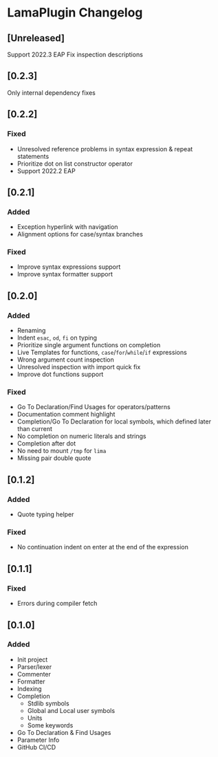 <!-- Keep a Changelog guide -> https://keepachangelog.com -->

# LamaPlugin Changelog

## [Unreleased]
Support 2022.3 EAP
Fix inspection descriptions

## [0.2.3]
Only internal dependency fixes

## [0.2.2]
### Fixed
- Unresolved reference problems in syntax expression & repeat statements
- Prioritize dot on list constructor operator
- Support 2022.2 EAP

## [0.2.1]
### Added
- Exception hyperlink with navigation
- Alignment options for case/syntax branches




### Fixed
- Improve syntax expressions support
- Improve syntax formatter support

## [0.2.0]
### Added
- Renaming
- Indent `esac`, `od`, `fi` on typing 
- Prioritize single argument functions on completion
- Live Templates for functions, `case`/`for`/`while`/`if` expressions
- Wrong argument count inspection
- Unresolved inspection with import quick fix
- Improve dot functions support




### Fixed
- Go To Declaration/Find Usages for operators/patterns
- Documentation comment highlight
- Completion/Go To Declaration for local symbols, which defined later than current
- No completion on numeric literals and strings
- Completion after dot
- No need to mount `/tmp` for `lima`
- Missing pair double quote

## [0.1.2]
### Added
- Quote typing helper





### Fixed
- No continuation indent on enter at the end of the expression

## [0.1.1]
### Fixed
- Errors during compiler fetch

## [0.1.0]
### Added
- Init project
- Parser/lexer
- Commenter
- Formatter
- Indexing
- Completion 
   - Stdlib symbols
   - Global and Local user symbols
   - Units
   - Some keywords
- Go To Declaration & Find Usages
- Parameter Info
- GitHub CI/CD